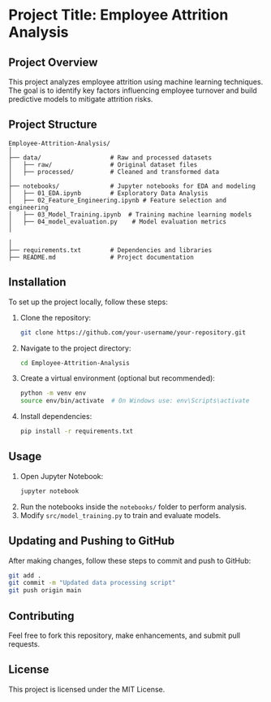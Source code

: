 # Project Title: Employee Attrition Analysis

## Project Overview
This project analyzes employee attrition using machine learning techniques. The goal is to identify key factors influencing employee turnover and build predictive models to mitigate attrition risks.

## Project Structure
```
Employee-Attrition-Analysis/
│
├── data/                   # Raw and processed datasets
│   ├── raw/                # Original dataset files
│   ├── processed/          # Cleaned and transformed data
│
├── notebooks/              # Jupyter notebooks for EDA and modeling
│   ├── 01_EDA.ipynb        # Exploratory Data Analysis
│   ├── 02_Feature_Engineering.ipynb # Feature selection and engineering
│   ├── 03_Model_Training.ipynb  # Training machine learning models
│   ├── 04_model_evaluation.py    # Model evaluation metrics
│

│
├── requirements.txt        # Dependencies and libraries
├── README.md               # Project documentation
```

## Installation
To set up the project locally, follow these steps:
1. Clone the repository:
   ```sh
   git clone https://github.com/your-username/your-repository.git
   ```
2. Navigate to the project directory:
   ```sh
   cd Employee-Attrition-Analysis
   ```
3. Create a virtual environment (optional but recommended):
   ```sh
   python -m venv env
   source env/bin/activate  # On Windows use: env\Scripts\activate
   ```
4. Install dependencies:
   ```sh
   pip install -r requirements.txt
   ```

## Usage
1. Open Jupyter Notebook:
   ```sh
   jupyter notebook
   ```
2. Run the notebooks inside the `notebooks/` folder to perform analysis.
3. Modify `src/model_training.py` to train and evaluate models.

## Updating and Pushing to GitHub
After making changes, follow these steps to commit and push to GitHub:
```sh
git add .
git commit -m "Updated data processing script"
git push origin main
```

## Contributing
Feel free to fork this repository, make enhancements, and submit pull requests.

## License
This project is licensed under the MIT License.

